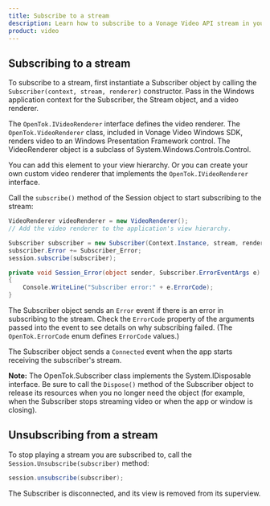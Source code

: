 ```yaml
---
title: Subscribe to a stream
description: Learn how to subscribe to a Vonage Video API stream in your Windows application. Once you have connected to a session, you can subscribe to a stream to view video, audio, and signalling data.
product: video
---
```


## Subscribing to a stream

To subscribe to a stream, first instantiate a Subscriber object by calling the `Subscriber(context, stream, renderer)` constructor. Pass in the Windows application context for the Subscriber, the Stream object, and a video renderer.

The `OpenTok.IVideoRenderer` interface defines the video renderer. The `OpenTok.VideoRenderer` class, included in Vonage Video Windows SDK, renders video to an Windows Presentation Framework control. The VideoRenderer object is a subclass of System.Windows.Controls.Control.

You can add this element to your view hierarchy. Or you can create your own custom video renderer that implements the `OpenTok.IVideoRenderer` interface.

Call the `subscribe()` method of the Session object to start subscribing to the stream:

```c#
VideoRenderer videoRenderer = new VideoRenderer();
// Add the video renderer to the application's view hierarchy.

Subscriber subscriber = new Subscriber(Context.Instance, stream, renderer);
subscriber.Error += Subscriber_Error;
session.subscribe(subscriber);

private void Session_Error(object sender, Subscriber.ErrorEventArgs e)
{
    Console.WriteLine("Subscriber error:" + e.ErrorCode);
}
```

The Subscriber object sends an `Error` event if there is an error in subscribing to the stream. Check the `ErrorCode` property of the arguments passed into the event to see details on why subscribing failed. (The `OpenTok.ErrorCode` enum defines `ErrorCode` values.)

The Subscriber object sends a `Connected` event when the app starts receiving the subscriber's stream.

**Note:** The OpenTok.Subscriber class implements the System.IDisposable interface. Be sure to call the `Dispose()` method of the Subscriber object to release its resources when you no longer need the object (for example, when the Subscriber stops streaming video or when the app or window is closing).

<!-- OPT-TODO: You can create a [custom audio driver](/developer/guides/audio-video/windows/#audio_driver) to be used by all publishers and subscribers. -->

## Unsubscribing from a stream

To stop playing a stream you are subscribed to, call the `Session.Unsubscribe(subscriber)` method:

```c#
session.unsubscribe(subscriber);
```

The Subscriber is disconnected, and its view is removed from its superview.
